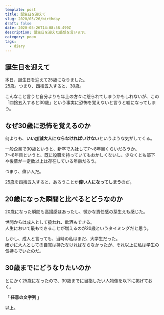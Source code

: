 ```yaml
---
template: post
title: 誕生日を迎えて
slug: 2020/05/26/birthday
draft: false
date: 2020-05-26T14:08:58.499Z
description: 誕生日を迎えた感想を言います。
category: poem
tags:
  - diary
---
```

## 誕生日を迎えて
本日、誕生日を迎えて25歳になりました。  
25歳。つまり、四捨五入すると、30歳。

こんなこと言うと自分よりも年上の方々に怒られてしまうかもしれないが、この「四捨五入すると30歳」という事実に恐怖を覚えないと言うと嘘になってしまう。

## なぜ30歳に恐怖を覚えるのか
何よりも、**いい加減大人にならなければいけない**というような気がしてくる。

一般企業で30歳というと、新卒で入社して7〜8年目くらいだろうか。  
7〜8年目というと、既に役職を持っていてもおかしくないし、少なくとも部下や後輩が一定数以上は存在している年齢だろう。

つまり、偉い人だ。

25歳を四捨五入すると、あろうことか**偉い人になってしまう**のだ。

## 20歳になった瞬間と比べるとどうなのか
20歳になった瞬間も高揚感はあったし、微かな責任感の芽生えも感じた。

世間からは成人として扱われ、飲酒もできる。  
人生において最もできることが増えるのが20歳というタイミングだと思う。

しかし、成人と言っても、当時の私はまだ、大学生だった。  
確かに大人としての自覚は持たなければならなかったが、それ以上に私は学生の気持ちでいたのだ。

## 30歳までにどうなりたいのか
とにかく25歳になったので、30歳までに目指したい人物像を以下に掲げておく。

**「 任意の文字列 」**

以上。
